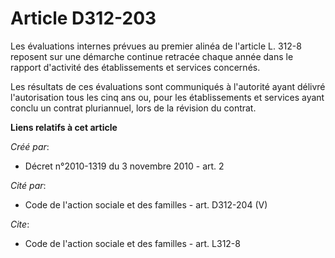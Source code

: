 # Article D312-203

Les évaluations internes prévues au premier alinéa de l'article L. 312-8 reposent sur une démarche continue retracée chaque
année dans le rapport d'activité des établissements et services concernés. 

Les résultats de ces évaluations sont communiqués à l'autorité ayant délivré l'autorisation tous les cinq ans ou, pour les
établissements et services ayant conclu un contrat pluriannuel, lors de la révision du contrat.

**Liens relatifs à cet article**

_Créé par_:

  - Décret n°2010-1319 du 3 novembre 2010 - art. 2

_Cité par_:

  - Code de l'action sociale et des familles - art. D312-204 (V)

_Cite_:

  - Code de l'action sociale et des familles - art. L312-8
